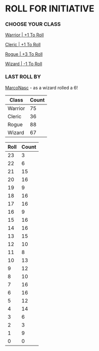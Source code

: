 # ROLL FOR INITIATIVE
### CHOOSE YOUR CLASS

[Warrior | +1 To Roll](https://github.com/benjaminsampica/benjaminsampica/issues/new?title=roll%7Cwarrior&body=Just+click+%27Submit+new+issue%27.)

[Cleric | +1 To Roll](https://github.com/benjaminsampica/benjaminsampica/issues/new?title=roll%7Ccleric&body=Just+click+%27Submit+new+issue%27.)

[Rogue | +3 To Roll](https://github.com/benjaminsampica/benjaminsampica/issues/new?title=roll%7Crogue&body=Just+click+%27Submit+new+issue%27.)

[Wizard | -1 To Roll](https://github.com/benjaminsampica/benjaminsampica/issues/new?title=roll%7Cwizard&body=Just+click+%27Submit+new+issue%27.)
### LAST ROLL BY
[MarcoNasc](https://www.github.com/MarcoNasc) - as a wizard rolled a 6!

|Class|Count|
|-|-|
|Warrior|75|
|Cleric|36|
|Rogue|88|
|Wizard|67|

|Roll|Count|
|-|-|
|23|3
|22|6
|21|15
|20|16
|19|9
|18|16
|17|16
|16|9
|15|16
|14|16
|13|15
|12|10
|11|8
|10|13
|9|12
|8|10
|7|16
|6|16
|5|12
|4|14
|3|6
|2|3
|1|9
|0|0

